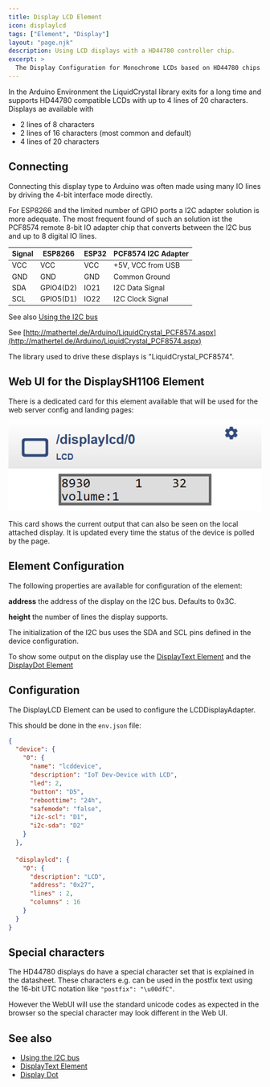 ```yaml
---
title: Display LCD Element
icon: displaylcd
tags: ["Element", "Display"]
layout: "page.njk"
description: Using LCD displays with a HD44780 controller chip.
excerpt: >
  The Display Configuration for Monochrome LCDs based on HD44780 chips.
---
```


In the Arduino Environment the LiquidCrystal library exits for a long time and supports HD44780 compatible LCDs with up to 4 lines of 20 characters. Displays ae available with

* 2 lines of 8 characters
* 2 lines of 16 characters (most common and default)
* 4 lines of 20 characters

## Connecting

Connecting this display type to Arduino was often made using many IO lines by driving the 4-bit interface mode directly.

For ESP8266 and the limited number of GPIO ports a I2C adapter solution is more adequate. The most frequent found of such an solution ist the PCF8574 remote 8-bit IO adapter chip that converts between the I2C bus and up to 8 digital IO lines.

| Signal                               | ESP8266   | ESP32 | PCF8574 I2C Adapter |
| ------------------------------------ | --------- | ----- | ------------------- |
| <span class="gpio red">VCC</span>    | VCC       | VCC   | +5V, VCC from USB   |
| <span class="gpio black">GND</span>  | GND       | GND   | Common Ground       |
| <span class="gpio blue">SDA</span>   | GPIO4(D2) | IO21  | I2C Data Signal     |
| <span class="gpio yellow">SCL</span> | GPIO5(D1) | IO22  | I2C Clock Signal    |

See also [Using the I2C bus](/dev/i2c.md)

See [http://mathertel.de/Arduino/LiquidCrystal_PCF8574.aspx](http://mathertel.de/Arduino/LiquidCrystal_PCF8574.aspx)

The library used to drive these displays is "LiquidCrystal_PCF8574".

## Web UI for the DisplaySH1106 Element

There is a dedicated card for this element available that will be used for the web server config and landing pages:

![LCD Web UI](/elements/display/lcdui.png)

This card shows the current output that can also be seen on the local attached display. It is updated every time the status of the device is polled by the page.

## Element Configuration

<object data="/element.svg?lcd" type="image/svg+xml"></object>

The following properties are available for configuration of the element:

**address** the address of the display on the I2C bus. Defaults to 0x3C.

**height** the number of lines the display supports.

The initialization of the I2C bus uses the SDA and SCL pins defined in the device configuration.

To show some output on the display use the [DisplayText Element](/elements/display/text.md)
and the [DisplayDot Element](/elements/display/dot.md)


## Configuration

The DisplayLCD Element can be used to configure the LCDDisplayAdapter.

This should be done in the `env.json` file:

``` json
{
  "device": {
    "0": {
      "name": "lcddevice",
      "description": "IoT Dev-Device with LCD",
      "led": 2,
      "button": "D5",
      "reboottime": "24h",
      "safemode": "false",
      "i2c-scl": "D1",
      "i2c-sda": "D2"
    }
  },

  "displaylcd": {
    "0": {
      "description": "LCD",
      "address": "0x27",
      "lines" : 2,
      "columns" : 16
    }
  }
}
```

## Special characters

The HD44780 displays do have a special character set that is explained in the datasheet. These characters e.g. can be used in the
postfix text using the 16-bit UTC notation like `"postfix": "\u00dfC"`.

However the WebUI will use the standard unicode codes as expected in the browser so the special character may look different in the Web UI.


## See also

* [Using the I2C bus](/dev/i2c.md)
* [DisplayText Element](/elements/display/text.md)
* [Display Dot](/elements/display/dot.md)
